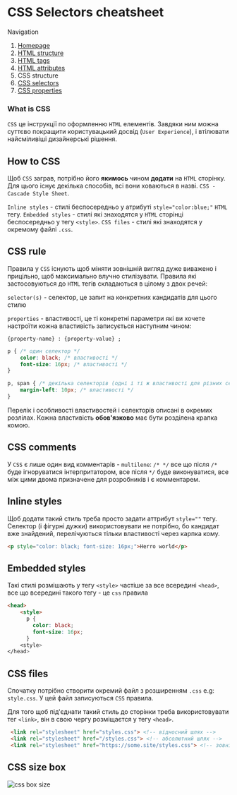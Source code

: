 # CSS Selectors cheatsheet

Navigation

1. [Homepage](../readme.md)
2. [HTML structure](html_structure.md)
3. [HTML tags](html_tags.md)
4. [HTML attributes](html_attributes.md)
5. CSS structure
6. [CSS selectors](css_selectors.md)
7. [CSS properties](css_properties.md)

### What is CSS

`CSS` це інструкції по оформленню `HTML` елементів.  Завдяки ним можна суттєво покращити користувацький досвід (`User Experience`), і втілювати найсміливіші дизайнерські рішення.

## How to CSS

Щоб `CSS` заграв, потрібно його __якимось__ чином __додати__ на `HTML` сторінку.
Для цього існує декілька способів, всі вони ховаються в назві.
`CSS - Cascade Style Sheet`.

`Inline styles` - стилі беспосередньо у атрибуті `style="color:blue;"` `HTML` тегу.
`Embedded styles` - стилі які знаходятся у `HTML` сторінці беспосередньо у тегу `<style>`.
`CSS files` - стилі які знаходятся у окремому файлі `.css`.

## CSS rule

Правила у `CSS` існують щоб міняти зовнішній вигляд дуже виважено і прицільно, щоб максимально влучно стилізувати.
Правила які застосовуються до `HTML` тегів складаються в цілому з двох речей:

`selector(s)` - селектор, це запит на конкретних кандидатів для цього стилю

`properties` - властивості, це ті конкретні параметри які ви хочете настроїти
кожна властивість записується наступним чином:


`{property-name} : {property-value} ; `

```css
p { /* один селектор */
	color: black; /* властивості */
    font-size: 16px; /* властивості */
}

p, span { /* декілька селекторів (одні і ті ж властивості для різних селекторів) */
	margin-left: 10px; /* властивості */
}
```

Перелік і особливості властивостей і селекторів описані в окремих розлілах.
Кожна властивість __обов'язково__ має бути розділена крапка комою.


## CSS comments

У `CSS` є лише один вид комментарів - `multilene`: `/* */`
все що після `/*` буде ігноруватися інтерпритатором, все після `*/` буде виконуватися, все між цими двома призначене для розробників і є комментарем.


## Inline styles

Щоб додати такий стиль треба просто задати аттрибут `style=""` тегу. Селектор (і фігурні дужки) використовувати не потрібно, бо кандидат вже знайдений, перелічуються тільки властивості через карпка кому.

```html
<p style="color: black; font-size: 16px;">Herro world</p>
```

## Embedded styles

Такі стилі розмішають у тегу `<style>` частіше за все всередині `<head>`, все що всередині такого тегу - це `css` правила

```html
<head> 
	<style>
	  p {
		color: black;
        font-size: 16px;
	  }
	<style>
</head>
```

## CSS files

Спочатку потрібно створити окремий файл з розширенням `.css` e.g: `style.css`.
У цей файл записуються `CSS` правила.

Для того щоб під'єднати такий стиль до сторінки треба використовувати тег `<link>`, він в свою чергу розміщаєтся у тегу `<head>`.
```html
 <link rel="stylesheet" href="styles.css"> <!-- відносний шлях -->
 <link rel="stylesheet" href="/styles.css"> <!-- абсолютний шлях -->
 <link rel="stylesheet" href="https://some.site/styles.css"> <!-- зовнішній ресурс шлях -->
```


## CSS size box

![css box size](http://www.cssterm.com/uploads/images/box_model.gif)
